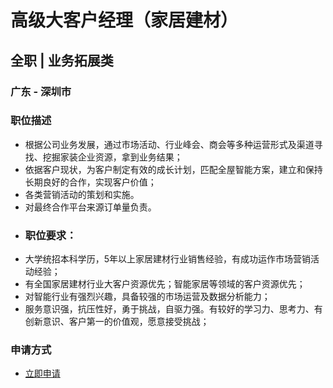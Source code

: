 
# 高级大客户经理（家居建材）
## 全职  |  业务拓展类
### 广东 - 深圳市

### 职位描述
- 根据公司业务发展，通过市场活动、行业峰会、商会等多种运营形式及渠道寻找、挖掘家装企业资源，拿到业务结果；
- 依据客户现状，为客户制定有效的成长计划，匹配全屋智能方案，建立和保持长期良好的合作，实现客户价值；
- 各类营销活动的策划和实施。
- 对最终合作平台来源订单量负责。
- ### 职位要求：
- 大学统招本科学历，5年以上家居建材行业销售经验，有成功运作市场营销活动经验；
- 有全国家居建材行业大客户资源优先；智能家居等领域的客户资源优先；
- 对智能行业有强烈兴趣，具备较强的市场运营及数据分析能力；
- 服务意识强，抗压性好，勇于挑战，自驱力强。有较好的学习力、思考力、有创新意识、客户第一的价值观，愿意接受挑战；
### 申请方式
- <a href="mailto:hr@tuya.com?subject=求职简历-高级大客户经理（家居建材）-来自GitHub">立即申请</a>